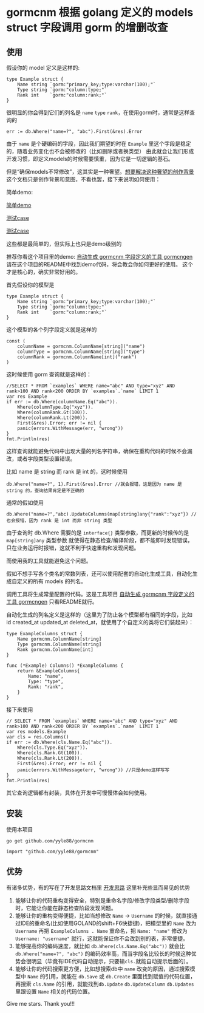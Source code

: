 # gormcnm 根据 golang 定义的 models struct 字段调用 gorm 的增删改查

## 使用
假设你的 model 定义是这样的:
```
type Example struct {
	Name string `gorm:"primary_key;type:varchar(100);"`
	Type string `gorm:"column:type;"`
	Rank int    `gorm:"column:rank;"`
}
```
很明显的你会得到它们的列名是 `name` `type` `rank`，在使用gorm时，通常是这样查询的
```
err := db.Where("name=?", "abc").First(&res).Error
```
由于 `name` 是个硬编码的字段，因此我们期望的时在 `Example` 里这个字段是稳定的，随着业务变化也不会被修改的（比如删除或者换类型）
由此就会让我们形成开发习惯，即定义models的时候需要慎重，因为它是一切逻辑的基石。

但是“确保models不常修改”，这其实是一种奢望。[想要解决这种奢望的创作背景](/internal/docs/CREATION_IDEAS.md) 这个文档只是创作背景和意图，不看也罢，接下来说明如何使用：

简单demo:

[简单demo](/internal/demos/main/main.go)

[测试case](/cname_test.go)

[测试case](/qx_test.go)

这些都是最简单的，但实际上也只是demo级别的

推荐你看这个项目里的demo: [自动生成 gormcnm 字段定义的工具 gormcngen](https://github.com/yyle88/gormcngen) 请在这个项目的README中找到demo代码，将会教会你如何更好的使用。
这个才是核心的，确实非常好用的。

首先假设你的模型是
```
type Example struct {
	Name string `gorm:"primary_key;type:varchar(100);"`
	Type string `gorm:"column:type;"`
	Rank int    `gorm:"column:rank;"`
}
```
这个模型的各个列字段定义就是这样的
```
const (
	columnName = gormcnm.ColumnName[string]("name")
	columnType = gormcnm.ColumnName[string]("type")
	columnRank = gormcnm.ColumnName[int]("rank")
)
```
这时候使用 gorm 查询就是这样的：
```
//SELECT * FROM `examples` WHERE name="abc" AND type="xyz" AND rank>100 AND rank<200 ORDER BY `examples`.`name` LIMIT 1
var res Example
if err := db.Where(columnName.Eq("abc")).
    Where(columnType.Eq("xyz")).
    Where(columnRank.Gt(100)).
    Where(columnRank.Lt(200)).
    First(&res).Error; err != nil {
    panic(errors.WithMessage(err, "wrong"))
}
fmt.Println(res)
```
这样查询就能避免代码中出现大量的列名字符串，确保在重构代码的时候不会漏改，或者字段类型设置错误。

比如 name 是 string 而 rank 是 int 的，这时候使用
```
db.Where("name=?", 1).First(&res).Error //就会报错，这是因为 name 是 string 的，查询结果肯定是不正确的
```
通常的假如使用
```
db.Where("name=?","abc).UpdateColumns(map[string]any{"rank":"xyz"}) //也会报错，因为 rank 是 int 而非 string 类型
```
由于查询时 db.Where 需要的是 `interface{}` 类型参数，而更新的时候传的是 `map[string]any` 类型参数
就使得在静态检查/编译阶段，都不能即时发现错误，只在业务运行时报错，这就不利于快速重构和发现问题。

而使用我的工具就能避免这个问题。

假如不想手写各个类名的常数列表，还可以使用配套的自动化生成工具，自动化生成自定义的所有 models 的列名。

调用工具将生成常量配置的代码。这是工具项目 [自动生成 gormcnm 字段定义的工具 gormcngen](https://github.com/yyle88/gormcngen) 只看README就行。

自动化生成的列名定义是这样的（这里为了防止各个模型都有相同的字段，比如 id created_at updated_at deleted_at，就使用了个自定义的类将它们装起来）：
```
type ExampleColumns struct {
	Name gormcnm.ColumnName[string]
	Type gormcnm.ColumnName[string]
	Rank gormcnm.ColumnName[int]
}

func (*Example) Columns() *ExampleColumns {
	return &ExampleColumns{
		Name: "name",
		Type: "type",
		Rank: "rank",
	}
}
```
接下来使用
```
// SELECT * FROM `examples` WHERE name="abc" AND type="xyz" AND rank>100 AND rank<200 ORDER BY `examples`.`name` LIMIT 1
var res models.Example
var cls = res.Columns()
if err := db.Where(cls.Name.Eq("abc")).
    Where(cls.Type.Eq("xyz")).
    Where(cls.Rank.Gt(100)).
    Where(cls.Rank.Lt(200)).
    First(&res).Error; err != nil {
    panic(errors.WithMessage(err, "wrong")) //只是demo这样写写
}
fmt.Println(res)
```
其它查询逻辑都有封装，具体在开发中可慢慢体会如何使用。

## 安装
使用本项目
```
go get github.com/yyle88/gormcnm
```

```
import "github.com/yyle88/gormcnm"
```

## 优势
有诸多优势，有的写在了开发思路文档里 [开发思路](/internal/docs/CREATION_IDEAS.md)
这里补充些显而易见的优势
1. 能够让你的代码重构变得安全，特别是重命名字段/修改字段类型/删除字段时，它能让你能在静态检查阶段发现问题。
2. 能够让你的重构变得便捷，比如当想修改 `Name` -> `Username` 的时候，就直接通过IDE的重命名(比如使用GOLAND的shift+F6快捷键)，把模型里的 `Name` 改为 `Username` 再把 `ExampleColumns . Name` 重命名，把 `Name: "name"` 修改为 `Username: "username"` 就行，这就能保证你不会改到别的表，非常便捷。
3. 能够提高你的编码速度，就比如 `db.Where(cls.Name.Eq("abc"))` 就会比 `db.Where("name=?", "abc")` 的编码效率高，而当字段名比较长的时候这种优势会很明显（毕竟有IDE代码自动提示，只要输`cls.`就能自动提示后面的）。
4. 能够让你的代码搜索更方便，比如想搜索db中 `name` 改变的原因，通过搜索模型中 `Name` 的引用，就能在 `db.Save` 或 `db.Create` 里面找到赋值的代码位置，再搜索 `cls.Name` 的引用，就能找到`db.Update` `db.UpdateColumn` `db.Updates` 里跟设置 `Name` 相关的代码位置。

Give me stars. Thank you!!!
